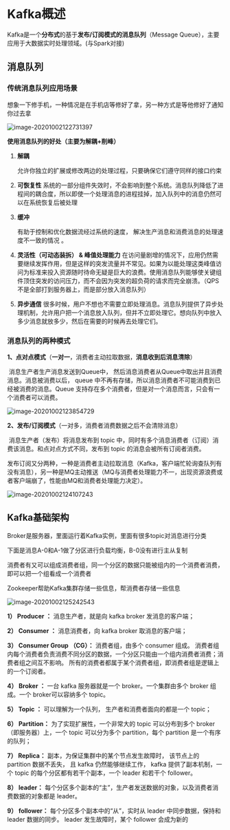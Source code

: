 # Kafka概述

Kafka是一个**分布式**的基于**发布/订阅模式的消息队列**（Message Queue），主要应用于大数据实时处理领域。(与Spark对接)

## 消息队列

### 传统消息队列应用场景

想象一下修手机，一种情况是在手机店等修好了拿，另一种方式是等他修好了通知你过去拿

![image-20201002122731397](https://gitee.com/zero049/MyNoteImages/raw/master/image-20201002122731397.png)

**使用消息队列的好处（主要为解耦+削峰）**

1. **解耦**

   允许你独立的扩展或修改两边的处理过程，只要确保它们遵守同样的接口约束

2. **可恢复性**
   系统的一部分组件失效时，不会影响到整个系统。消息队列降低了进程间的耦合度，所以即使一个处理消息的进程挂掉，加入队列中的消息仍然可以在系统恢复后被处理

3. **缓冲**

   有助于控制和优化数据流经过系统的速度， 解决生产消息和消费消息的处理速度不一致的情况 。

4. **灵活性（可动态装拆） & 峰值处理能力**
   在访问量剧增的情况下，应用仍然需要继续发挥作用，但是这样的突发流量并不常见。如果为以能处理这类峰值访问为标准来投入资源随时待命无疑是巨大的浪费。使用消息队列能够使关键组件顶住突发的访问压力，而不会因为突发的超负荷的请求而完全崩溃。（QPS不是全部打到服务器上，而是部分放入消息队列）
5. **异步通信**
   很多时候，用户不想也不需要立即处理消息。消息队列提供了异步处理机制，允许用户把一个消息放入队列，但并不立即处理它。想向队列中放入多少消息就放多少，然后在需要的时候再去处理它们。  



### 消息队列的两种模式

**1、点对点模式**（**一对一**，消费者主动拉取数据，**消息收到后消息清除**）

​	消息生产者生产消息发送到Queue中， 然后消息消费者从Queue中取出并且消费消息。消息被消费以后， queue 中不再有存储，所以消息消费者不可能消费到已经被消费的消息。Queue 支持存在多个消费者，但是对一个消息而言，只会有一个消费者可以消费。  

![image-20201002123854729](pictures/image-20201002123854729.png)

**2、发布/订阅模式**（一对多，消费者消费数据之后不会清除消息）

​	消息生产者（发布）将消息发布到 topic 中，同时有多个消息消费者（订阅）消费该消息。和点对点方式不同，发布到 topic 的消息会被所有订阅者消费。  

​	发布订阅又分两种，一种是消费者主动拉取消息（Kafka，客户端忙轮询查队列有没有消息），另一种是MQ主动推送（MQ与消费者处理能力不一，出现资源浪费或者客户端崩了，性能由MQ和消费者处理能力决定）。

![image-20201002124107243](https://gitee.com/zero049/MyNoteImages/raw/master/image-20201002124107243.png)



## Kafka基础架构

Broker是服务器，里面运行着Kafka实例，里面有很多topic对消息进行分类

下面是消息A-0和A-1做了分区进行负载均衡，B-0没有进行主从复制

消费者有又可以组成消费者组，同一个分区的数据只能被组内的一个消费者消费，即可以把一个组看成一个消费者

Zookeeper帮助Kafka集群存储一些信息，帮消费者存储一些信息

![image-20201002125242543](https://gitee.com/zero049/MyNoteImages/raw/master/image-20201002125242543.png)

**1） Producer ：** 消息生产者，就是向 kafka broker 发消息的客户端；

**2） Consumer ：** 消息消费者，向 kafka broker 取消息的客户端；

**3） Consumer Group （CG）：** 消费者组，由多个 consumer 组成。 消费者组内每个消费者负责消费不同分区的数据，一个分区只能由一个组内消费者消费；消费者组之间互不影响。 所有的消费者都属于某个消费者组，即消费者组是逻辑上的一个订阅者。

**4） Broker ：** 一台 kafka 服务器就是一个 broker。一个集群由多个 broker 组成。一个 broker可以容纳多个 topic。

**5） Topic ：** 可以理解为一个队列， 生产者和消费者面向的都是一个 topic；

**6） Partition：** 为了实现扩展性，一个非常大的 topic 可以分布到多个 broker（即服务器）上，一个 topic 可以分为多个 partition，每个 partition 是一个有序的队列；

**7） Replica：** 副本，为保证集群中的某个节点发生故障时， 该节点上的 partition 数据不丢失，  且 kafka 仍然能够继续工作， kafka 提供了副本机制，一个 topic 的每个分区都有若干个副本，一个 leader 和若干个 follower。

**8） leader：** 每个分区多个副本的“主”，生产者发送数据的对象，以及消费者消费数据的对象都是 leader。

**9） follower：** 每个分区多个副本中的“从”，实时从 leader 中同步数据，保持和 leader 数据的同步。 leader 发生故障时，某个 follower 会成为新的  
